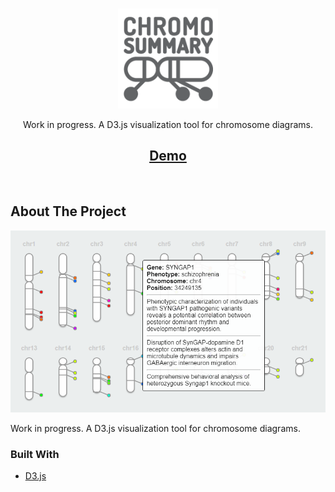 <!-- PROJECT SHIELDS -->
<!--
*** I'm using markdown "reference style" links for readability.
*** Reference links are enclosed in brackets [ ] instead of parentheses ( ).
*** See the bottom of this document for the declaration of the reference variables
*** for contributors-url, forks-url, etc. This is an optional, concise syntax you may use.
*** https://www.markdownguide.org/basic-syntax/#reference-style-links
-->

<!-- PROJECT LOGO -->
<br />
<p align="center">
  <a href="https://github.com/daniloimparato/chromosummary">
    <img src="logo.png" alt="Logo" width="160" height="160">
  </a>

  <p align="center">
    Work in progress. A D3.js visualization tool for chromosome diagrams.
    <br />
    <h2 align="center">
        <a href="https://daniloimparato.github.io/chromosummary"><strong>Demo</strong></a>
    </h2>
    <br />
  </p>
</p>

<!-- ABOUT THE PROJECT -->
## About The Project

[![Chromosummary screenshot][product-screenshot]](https://daniloimparato.github.io/chromosummary)

Work in progress. A D3.js visualization tool for chromosome diagrams.

### Built With
* [D3.js](https://d3js.org)

<!-- MARKDOWN LINKS & IMAGES -->
<!-- https://www.markdownguide.org/basic-syntax/#reference-style-links -->
[product-screenshot]: screenshot.png